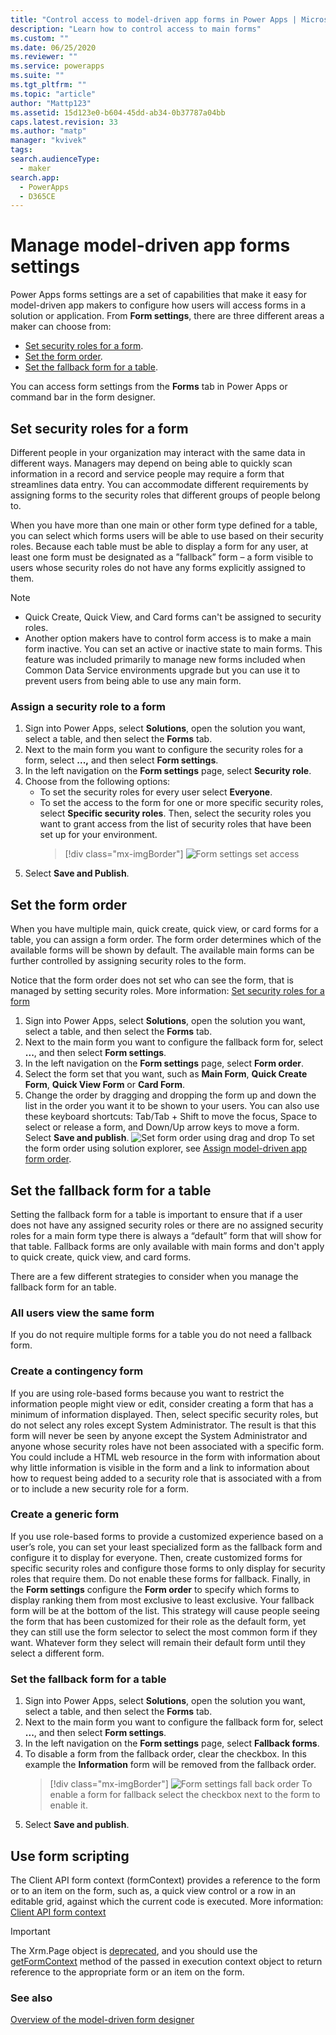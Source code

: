 ```yaml
---
title: "Control access to model-driven app forms in Power Apps | MicrosoftDocs"
description: "Learn how to control access to main forms"
ms.custom: ""
ms.date: 06/25/2020
ms.reviewer: ""
ms.service: powerapps
ms.suite: ""
ms.tgt_pltfrm: ""
ms.topic: "article"
author: "Mattp123"
ms.assetid: 15d123e0-b604-45dd-ab34-0b37787a04bb
caps.latest.revision: 33
ms.author: "matp"
manager: "kvivek"
tags: 
search.audienceType: 
  - maker
search.app: 
  - PowerApps
  - D365CE
---
```

# Manage model-driven app forms settings

Power Apps forms settings are a set of capabilities that make it easy for model-driven app makers to configure how users will access forms in a solution or application. From **Form settings**, there are three different areas a maker can choose from: 
- [Set security roles for a form](#set-security-roles-for-a-form).  
- [Set the form order](#set-the-form-order).
- [Set the fallback form for a table](#set-the-fallback-form-for-a-table). 

You can access form settings from the **Forms** tab in Power Apps or command bar in the form designer. 

## Set security roles for a form
  
 Different people in your organization may interact with the same data in different ways. Managers may depend on being able to quickly scan information in a record and service people may require a form that streamlines data entry. You can accommodate different requirements by assigning forms to the security roles that different groups of people belong to.  
  
 When you have more than one main or other form type defined for a table, you can select which forms users will be able to use based on their security roles. Because each table must be able to display a form for any user, at least one form must be designated as a ”fallback” form – a form visible to users whose security roles do not have any forms explicitly assigned to them.  
  
> [!NOTE]
> - Quick Create, Quick View, and Card forms can't be assigned to security roles.  
> - Another option makers have to control form access is to make a main form inactive. You can set an active or inactive state to main forms. This feature was included primarily to manage new forms included when Common Data Service environments upgrade but you can use it to prevent users from being able to use any main form.   
  
### Assign a security role to a form
1. Sign into Power Apps, select **Solutions**, open the solution you want, select a table, and then select the **Forms** tab. 
2. Next to the main form you want to configure the security roles for a form, select **...,** and then select **Form settings**. 
3. In the left navigation on the **Form settings** page, select **Security role**.  
4. Choose from the following options: 
   - To set the security roles for every user select **Everyone**. 
   - To set the access to the form for one or more specific security roles, select **Specific security roles**. Then, select the security roles you want to grant access from the list of security roles that have been set up for your environment.  
     > [!div class="mx-imgBorder"] 
     > ![Form settings set access](media/form-settings-sec-role.png)
5. Select **Save and Publish**.

## Set the form order
When you have multiple main, quick create, quick view, or card forms for a table, you can assign a form order. The form order determines which of the available forms will be shown by default. The available main forms can be further controlled by assigning security roles to the form. 

Notice that the form order does not set who can see the form, that is managed by setting security roles. More information: [Set security roles for a form](#set-security-roles-for-a-form)

1. Sign into Power Apps, select **Solutions**, open the solution you want, select a table, and then select the **Forms** tab. 
2. Next to the main form you want to configure the fallback form for, select **...**, and then select **Form settings**. 
3. In the left navigation on the **Form settings** page, select **Form order**. 
4. Select the form set that you want, such as **Main Form**, **Quick Create Form**, **Quick View Form** or **Card Form**. 
5. Change the order by dragging and dropping the form up and down the list in the order you want it to be shown to your users. You can also use these keyboard shortcuts: Tab/Tab + Shift to move the focus, Space to select or release a form, and Down/Up arrow keys to move a form. Select **Save and publish**. 
   ![Set form order using drag and drop](media/set-form-order.gif)
To set the form order using solution explorer, see [Assign model-driven app form order](assign-form-order.md). 

## Set the fallback form for a table
Setting the fallback form for a table is important to ensure that if a user does not have any assigned security roles or there are no assigned security roles for a main form type there is always a “default” form that will show for that table. Fallback forms are only available with main forms and don't apply to quick create, quick view, and card forms.

There are a few different strategies to consider when you manage the fallback form for an table.  
  
### All users view the same form  
If you do not require multiple forms for a table you do not need a fallback form.  
  
### Create a contingency form  
If you are using role-based forms because you want to restrict the information people might view or edit, consider creating a form that has a minimum of information displayed. Then, select specific security roles, but do not select any roles except System Administrator. The result is that this form will never be seen by anyone except the System Administrator and anyone whose security roles have not been associated with a specific form. You could include a HTML web resource in the form with information about why little information is visible in the form and a link to information about how to request being added to a security role that is associated with a from or to include a new security role for a form.  
  
### Create a generic form  
 If you use role-based forms to provide a customized experience based on a user’s role, you can set your least specialized form as the fallback form and configure it to display for everyone. Then, create customized forms for specific security roles and configure those forms to only display for security roles that require them. Do not enable these forms for fallback. Finally, in the **Form settings** configure the **Form order** to specify which forms to display ranking them from most exclusive to least exclusive. Your fallback form will be at the bottom of the list. This strategy will cause people seeing the form that has been customized for their role as the default form, yet they can still use the form selector to select the most common form if they want. Whatever form they select will remain their default form until they select a different form.  
  
### Set the fallback form for a table

1. Sign into Power Apps, select **Solutions**, open the solution you want, select a table, and then select the **Forms** tab. 
2. Next to the main form you want to configure the fallback form for, select **...**, and then select **Form settings**. 
3. In the left navigation on the **Form settings** page, select **Fallback forms**. 
4. To disable a form from the fallback order, clear the checkbox. In this example the **Information** form will be removed from the fallback order. 
   > [!div class="mx-imgBorder"] 
   > ![Form settings fall back order](media/form-settings-fallback-form.png)
   To enable a form for fallback select the checkbox next to the form to enable it.
5. Select **Save and publish**. 

## Use form scripting  
The Client API form context (formContext) provides a reference to the form or to an item on the form, such as, a quick view control or a row in an editable grid, against which the current code is executed. More information: [Client API form context](/dynamics365/customer-engagement/developer/clientapi/clientapi-form-context)

> [!IMPORTANT]
> The Xrm.Page object is [deprecated](/dynamics365/get-started/whats-new/customer-engagement/important-changes-coming#some-client-apis-are-deprecated), and you should use the [getFormContext](/powerapps/developer/model-driven-apps/clientapi/reference/executioncontext/getformcontext) method of the passed in execution context object to return reference to the appropriate form or an item on the form.

### See also  

[Overview of the model-driven form designer](form-designer-overview.md)

